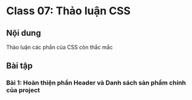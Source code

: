 # Class 07: Thảo luận CSS

## Nội dung

Thảo luận các phần của CSS còn thắc mắc

## Bài tập

### Bài 1: Hoàn thiện phần Header và Danh sách sản phẩm chính của project

